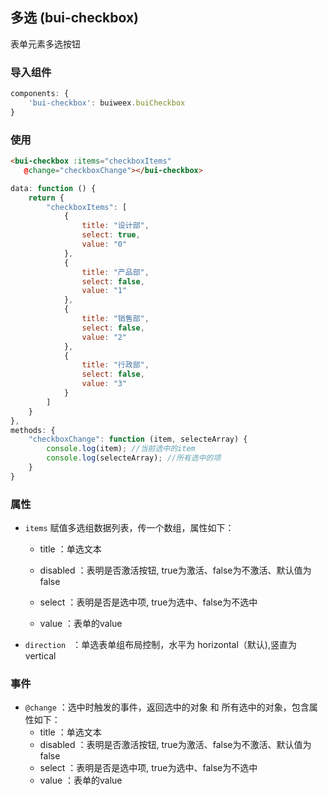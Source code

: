 ## 多选 (bui-checkbox)

表单元素多选按钮

### 导入组件

```javascript
components: {
    'bui-checkbox': buiweex.buiCheckbox
}

```

### 使用

```html
<bui-checkbox :items="checkboxItems"
   @change="checkboxChange"></bui-checkbox>
```

```javascript
data: function () {
    return {
        "checkboxItems": [
            {
                title: "设计部",
                select: true,
                value: "0"
            },
            {
                title: "产品部",
                select: false,
                value: "1"
            },
            {
                title: "销售部",
                select: false,
                value: "2"
            },
            {
                title: "行政部",
                select: false,
                value: "3"
            }
        ]
    }
},
methods: {
	"checkboxChange": function (item, selecteArray) {
        console.log(item); //当前选中的item
        console.log(selecteArray); //所有选中的项
    }
}

```

### 属性

* `items` 赋值多选组数据列表，传一个数组，属性如下：

  * title ：单选文本

  * disabled ：表明是否激活按钮, true为激活、false为不激活、默认值为false

  * select ：表明是否是选中项, true为选中、false为不选中

  * value ：表单的value

* `direction ` ：单选表单组布局控制，水平为 horizontal（默认),竖直为 vertical 

### 事件

* `@change` ：选中时触发的事件，返回选中的对象 和 所有选中的对象，包含属性如下：
  * title ：单选文本
  * disabled ：表明是否激活按钮, true为激活、false为不激活、默认值为false
  * select ：表明是否是选中项, true为选中、false为不选中
  * value ：表单的value



